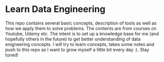 # Learn Data Engineering

This repo contains several basic concepts, description of tools as well as how we apply them to solve problems. The contents are from courses on Youtube, Udemy etc. The intent is to set up a knowledge base for me (and hopefully others in the future) to get better understanding of data enigneering concepts. I will try to learn concepts, takes some notes and push to this repo as I want to grow myself a little bit every day :). Stay tuned!
